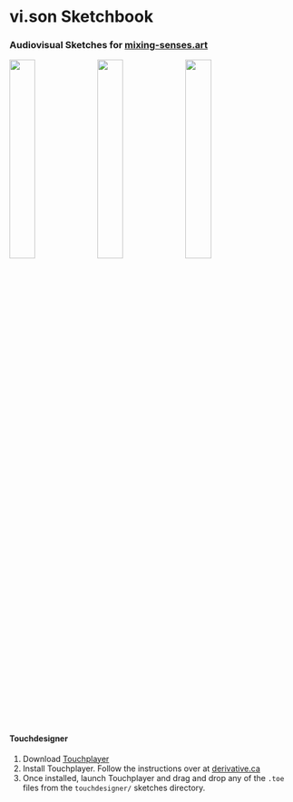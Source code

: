 # vi.son Sketchbook
### Audiovisual Sketches for [mixing-senses.art](https://www.mixing-senses.art)

<div>
   <img align="center" width="30%" height="auto" src="https://mixing-senses.art/media/pages/home/4d436e67e1-1617054249/2020-07-19-14-19-momentum-005-1024x.png">
   <img align="center" width="30%" height="auto" src="https://mixing-senses.art/media/pages/home/87018f2df6-1617054248/0015-1024x.png">
   <img align="center" width="30%" height="auto" src="https://mixing-senses.art/media/pages/home/8fe6e90dee-1617054248/0028-1024x.png">
</div>


#### Touchdesigner
1. Download [Touchplayer](https://derivative.ca/UserGuide/TouchPlayer)
2. Install Touchplayer. Follow the instructions over at
   [derivative.ca](https://derivative.ca/UserGuide/TouchPlayer)
3. Once installed, launch Touchplayer and drag and drop any of the `.toe` files
   from the `touchdesigner/` sketches directory.
